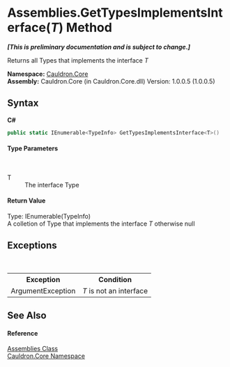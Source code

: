 # Assemblies.GetTypesImplementsInterface(*T*) Method 
 _**\[This is preliminary documentation and is subject to change.\]**_

Returns all Types that implements the interface *T*

**Namespace:**&nbsp;<a href="N_Cauldron_Core">Cauldron.Core</a><br />**Assembly:**&nbsp;Cauldron.Core (in Cauldron.Core.dll) Version: 1.0.0.5 (1.0.0.5)

## Syntax

**C#**<br />
``` C#
public static IEnumerable<TypeInfo> GetTypesImplementsInterface<T>()

```


#### Type Parameters
&nbsp;<dl><dt>T</dt><dd>The interface Type</dd></dl>

#### Return Value
Type: IEnumerable(TypeInfo)<br />A colletion of Type that implements the interface *T* otherwise null

## Exceptions
&nbsp;<table><tr><th>Exception</th><th>Condition</th></tr><tr><td>ArgumentException</td><td>*T* is not an interface</td></tr></table>

## See Also


#### Reference
<a href="T_Cauldron_Core_Assemblies">Assemblies Class</a><br /><a href="N_Cauldron_Core">Cauldron.Core Namespace</a><br />